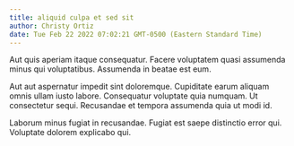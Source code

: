 ```yaml
---
title: aliquid culpa et sed sit
author: Christy Ortiz
date: Tue Feb 22 2022 07:02:21 GMT-0500 (Eastern Standard Time)
---
```

Aut quis aperiam itaque consequatur. Facere voluptatem quasi assumenda minus qui voluptatibus. Assumenda in beatae est eum.

 Aut aut aspernatur impedit sint doloremque. Cupiditate earum aliquam omnis ullam iusto labore. Consequatur voluptate quia numquam. Ut consectetur sequi. Recusandae et tempora assumenda quia ut modi id.

 Laborum minus fugiat in recusandae. Fugiat est saepe distinctio error qui. Voluptate dolorem explicabo qui.